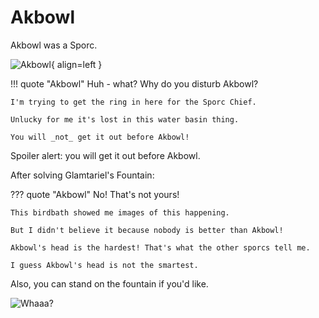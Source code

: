 # Akbowl

Akbowl was a Sporc.

![Akbowl](/img/fountain/akbowl.png){ align=left }

!!! quote "Akbowl"
	Huh - what? Why do you disturb Akbowl?

	I'm trying to get the ring in here for the Sporc Chief.

	Unlucky for me it's lost in this water basin thing.

	You will _not_ get it out before Akbowl!

Spoiler alert: you will get it out before Akbowl.

After solving Glamtariel's Fountain:

??? quote "Akbowl"
	No! That's not yours!

	This birdbath showed me images of this happening.

	But I didn't believe it because nobody is better than Akbowl!

	Akbowl's head is the hardest! That's what the other sporcs tell me.

	I guess Akbowl's head is not the smartest.


Also, you can stand on the fountain if you'd like.

![Whaaa?](/img/fountain/levitate.png)